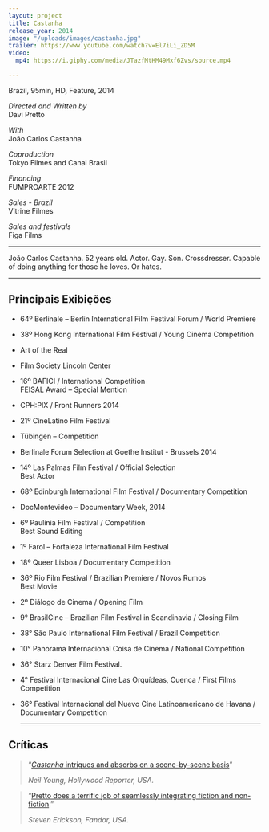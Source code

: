 ```yaml
---
layout: project
title: Castanha
release_year: 2014
image: "/uploads/images/castanha.jpg"
trailer: https://www.youtube.com/watch?v=El7iLi_ZD5M
video:
  mp4: https://i.giphy.com/media/JTazfMtHM49Mxf6Zvs/source.mp4

---
```

Brazil, 95min, HD, Feature, 2014

_Directed and Written by_  
Davi Pretto

_With_  
João Carlos Castanha

_Coproduction_  
Tokyo Filmes and Canal Brasil

_Financing_  
FUMPROARTE 2012

_Sales - Brazil_  
Vitrine Filmes 

_Sales and festivals_  
Figa Films

***

João Carlos Castanha. 52 years old. Actor. Gay. Son. Crossdresser. Capable of doing anything for those he loves. Or hates.

***

## Principais Exibições

* 64º Berlinale – Berlin International Film Festival Forum / World Premiere
* 38º Hong Kong International Film Festival / Young Cinema Competition
* Art of the Real
* Film Society Lincoln Center
* 16º BAFICI / International Competition  
  FEISAL Award – Special Mention
* CPH:PIX / Front Runners 2014
* 21º CineLatino Film Festival
* Tübingen – Competition
* Berlinale Forum Selection at Goethe Institut - Brussels 2014
* 14º Las Palmas Film Festival / Official Selection  
  Best Actor
* 68º Edinburgh International Film Festival / Documentary Competition
* DocMontevideo – Documentary Week, 2014
* 6º Paulínia Film Festival / Competition  
  Best Sound Editing
* 1º Farol – Fortaleza International Film Festival
* 18º Queer Lisboa / Documentary Competition
* 36º Rio Film Festival / Brazilian Premiere / Novos Rumos  
  Best Movie
* 2º Diálogo de Cinema / Opening Film
* 9° BrasilCine – Brazilian Film Festival in Scandinavia / Closing Film
* 38° São Paulo International Film Festival / Brazil Competition
* 10° Panorama Internacional Coisa de Cinema / National Competition
* 36° Starz Denver Film Festival.
* 4° Festival Internacional Cine Las Orquídeas, Cuenca / First Films Competition
* 36° Festival Internacional del Nuevo Cine Latinoamericano de Havana / Documentary Competition

  ***

## Críticas

> “[_Castanha_ intrigues and absorbs on a scene-by-scene basis](http://www.hollywoodreporter.com/review/castanha-copenhagen-review-697919)”
>
> _Neil Young, Hollywood Reporter, USA._

> “[Pretto does a terrific job of seamlessly integrating fiction and non-fiction](http://www.fandor.com/keyframe/film-society-of-lincoln-centers-daring-art-of-the-real).”
>
> _Steven Erickson, Fandor, USA._